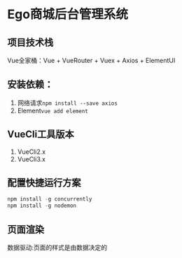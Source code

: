 # Ego商城后台管理系统

## 项目技术栈
Vue全家桶：Vue + VueRouter + Vuex + Axios + ElementUI

## 安装依赖：
1. 网络请求`npm install --save axios`
2. Element`vue add element`

## VueCli工具版本
1. VueCli2.x
2. VueCli3.x

## 配置快捷运行方案
```js
npm install -g concurrently
npm install -g nodemon
```

## 页面渲染
数据驱动:页面的样式是由数据决定的